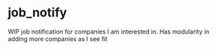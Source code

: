 # job_notify

WIP job notification for companies I am interested in. Has modularity in adding more companies as I see fit
